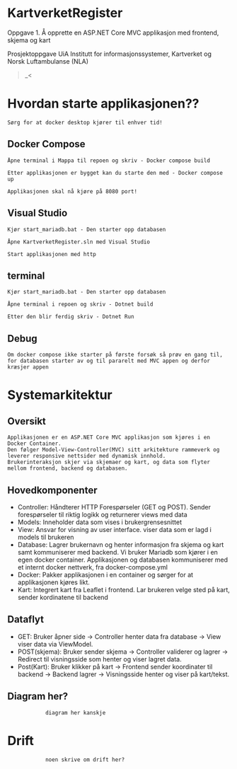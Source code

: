 # KartverketRegister

Oppgave 1. Å opprette en ASP.NET Core MVC applikasjon med frontend, skjema og kart


Prosjektoppgave UiA Institutt for informasjonssystemer, Kartverket og Norsk Luftambulanse (NLA)

>_<

# Hvordan starte applikasjonen??

	Sørg for at docker desktop kjører til enhver tid!

## Docker Compose

	Åpne terminal i Mappa til repoen og skriv - Docker compose build
	
	Etter applikasjonen er bygget kan du starte den med - Docker compose up
	
	Applikasjonen skal nå kjøre på 8080 port!

## Visual Studio

	Kjør start_mariadb.bat - Den starter opp databasen
	
	Åpne KartverketRegister.sln med Visual Studio
	
	Start applikasjonen med http
	
## terminal

	Kjør start_mariadb.bat - Den starter opp databasen

	Åpne terminal i repoen og skriv - Dotnet build
	
	Etter den blir ferdig skriv - Dotnet Run
	
## Debug

	Om docker compose ikke starter på første forsøk så prøv en gang til, for databasen starter av og til pararelt med MVC appen og derfor kræsjer appen
	

# Systemarkitektur

## Oversikt
	Applikasjonen er en ASP.NET Core MVC applikasjon som kjøres i en Docker Container. 
	Den følger Model-View-Controller(MVC) sitt arkitekture rammeverk og leverer responsive nettsider med dynamisk innhold.
	Brukerinteraksjon skjer via skjemaer og kart, og data som flyter mellom frontend, backend og databasen.
	
## Hovedkomponenter
- Controller: Håndterer HTTP Forespørseler (GET og POST). Sender forespørseler til riktig logikk og returnerer views med data
- Models: Inneholder data som vises i brukergrensesnittet
- View: Ansvar for visning av user interface. viser data som er lagd i models til brukeren
- Database: Lagrer brukernavn og henter informasjon fra skjema og kart samt kommuniserer med backend. Vi bruker Mariadb som kjører i en egen docker container. Applikasjonen og databasen kommuniserer med et internt docker nettverk, fra docker-compose.yml
- Docker: Pakker applikasjonen i en container og sørger for at applikasjonen kjøres likt. 
- Kart: Integrert kart fra Leaflet i frontend. Lar brukeren velge sted på kart, sender kordinatene til backend

## Dataflyt
- GET: Bruker åpner side → Controller henter data fra database → View viser data via ViewModel.
- POST(skjema): Bruker sender skjema → Controller validerer og lagrer → Redirect til visningsside som henter og viser lagret data.
- Post(Kart): Bruker klikker på kart → Frontend sender koordinater til backend → Backend lagrer → Visningsside henter og viser på kart/tekst.

## Diagram her?
                diagram her kanskje




# Drift
				noen skrive om drift her?
				

